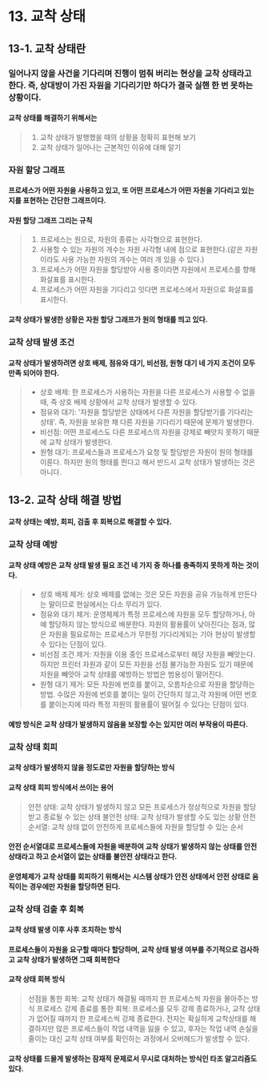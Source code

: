 # 13. 교착 상태


## 13-1. 교착 상태란
### 일어나지 않을 사건을 기다리며 진행이 멈춰 버리는 현상을 교착 상태라고 한다. 즉, 상대방이 가진 자원을 기다리기만 하다가 결국 실핸 한 번 못하는 상황이다.
#### 교착 상태를 해결하기 위해서는
> 1. 교착 상태가 발행했을 때의 상황을 정확히 표현해 보기
> 2. 교착 상태가 일어나는 근본적인 이유에 대해 알기


### 자원 할당 그래프
#### 프로세스가 어떤 자원을 사용하고 있고, 또 어떤 프로세스가 어떤 자원을 기다리고 있는지를 표현하는 간단한 그래프이다.
#### 자원 할당 그래프 그리는 규칙
> 1. 프로세스는 원으로, 자원의 종류는 사각형으로 표현한다.
> 2. 사용할 수 있는 자원의 개수는 자원 사각형 내에 점으로 표현한다.(같은 자원이라도 사용 가능한 자원의 개수는 여러 개 있을 수 있다.)
> 3. 프로세스가 어떤 자원을 할당받아 사용 중이라면 자원에서 프로세스를 향해 화살표를 표시한다.
> 4. 프로세스가 어떤 자원을 기다리고 잇다면 프로세스에서 자원으로 화살표를 표시한다.
#### 교착 상태가 발생한 상황은 자원 할당 그래프가 원의 형태를 띄고 있다.



### 교착 상태 발생 조건
#### 교착 상태가 발생하려면 상호 배제, 점유와 대기, 비선점, 원형 대기 네 가지 조건이 모두 만족 되어야 한다.
> - 상호 배제: 한 프로세스가 사용하는 자원을 다른 프로세스가 사용할 수 없을 때, 즉 상호 배제 상황에서 교착 상태가 발생할 수 있다.
> - 점유와 대기: '자원을 할당받은 상태에서 다른 자원을 할당받기를 기다리는 상태'. 즉, 자원을 보유한 채 다른 자원을 기다리기 때문에 문제가 발생한다.
> - 비선점: 어떤 프로세스도 다른 프로세스의 자원을 강제로 빼앗지 못하기 때문에 교착 상태가 발생한다.
> - 원형 대기: 프로세스들과 프로세스가 요청 및 할당받은 자원이 원의 형태를 이룬다. 하지만 원의 형태를 띈다고 해서 반드시 교착 상태가 발생하는 것은 아니다.




## 13-2. 교착 상태 해결 방법
#### 교착 상태는 예방, 회피, 검출 후 회복으로 해결할 수 있다.


### 교착 상태 예방
#### 교착 상태 예방은 교착 상태 발생 필요 조건 네 가지 중 하나를 충족하지 못하게 하는 것이다.
> - 상호 배제 제거: 상호 배제를 없애는 것은 모든 자원을 공유 가능하게 만든다는 말이므로 현실에서는 다소 무리가 있다.
> - 점유와 대기 제거: 운영체제가 특정 프로세스에 자원을 모두 할당하거나, 아예 할당하지 않는 방식으로 배분한다.
                  자원의 활용률이 낮아진다는 점과, 많은 자원을 필요로하는 프로세스가 무한정 기다리게되는 기아 현상이 발생할 수 있다는 단점이 있다.
> - 비선점 조건 제거: 자원을 이용 중인 프로세스로부터 해당 자원을 빼앗는다. 하지만 프린터 자원과 같이 모든 자원을 선점 불가능한 자원도 있기 때문에 자원을 빼앗아 교착 상태를 예방하는 방법은 범용성이 떨어진다.
> - 원형 대기 제거: 모든 자원에 번호를 붙이고, 오름차순으로 자원을 할당하는 방법. 수많은 자원에 번호를 붙이는 일이 간단하지 않고,각 자원에 어떤 번호를 붙이는지에 따라 특정 자원의 활용률이 떨어질 수 있다는 단점이 있다.
#### 예방 방식은 교착 상태가 발생하지 않음을 보장할 수는 있지만 여러 부작용이 따른다.


### 교착 상태 회피
#### 교착 상태가 발생하지 않을 정도로만 자원을 할당하는 방식
#### 교착 상태 회피 방식에서 쓰이는 용어
> 안전 상태: 교착 상태가 발생하지 않고 모든 프로세스가 정상적으로 자원을 할당받고 종료될 수 있는 상태
> 불안전 상태: 교착 상태가 발생할 수도 있는 상황
> 안전 순서열: 교착 상태 없이 안전하게 프로세스들에 자원을 할당할 수 있는 순서
#### 안전 순서열대로 프로세스들에 자원을 배분하여 교착 상태가 발생하지 않는 상태를 안전상태라고 하고 순서열이 없는 상태를 불안전 상태라고 한다.
#### 운영체제가 교착 상태를 회피하기 위해서는 시스템 상태가 안전 상태에서 안전 상태로 움직이는 경우에만 자원을 할당하면 된다.



### 교착 상태 검출 후 회복
#### 교착 상태 발생 이후 사후 조치하는 방식
#### 프로세스들이 자원을 요구할 때마다 할당하며, 교착 상태 발생 여부를 주기적으로 검사하고 교착 상태가 발생하면 그때 회복한다
#### 교착 상태 회복 방식
> 선점을 통한 회복: 교착 상태가 해결될 때까지 한 프로세스씩 자원을 몰아주는 방식
> 프로세스 강제 종료를 통한 회복: 프로세스를 모두 강제 종료하거나, 교착 상태가 없어질 때까지 한 프로세스씩 강제 종료한다. 전자는 확실하게 교착상태를 해결하지만 많은 프로세스들이 작업 내역을 잃을 수 있고, 후자는 작업 내역 손실을 줄이는 대신 교착 상태 여부를 확인하는 과정에서 오버헤드가 발생할 수 있다.
#### 교착 상태를 드물게 발생하는 잠재적 문제로서 무시로 대처하는 방식인 타조 알고리즘도 있다.
